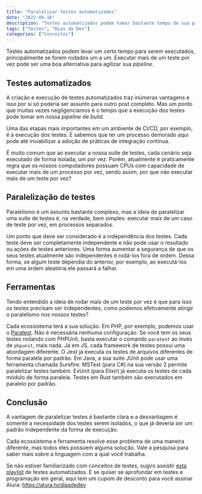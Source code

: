 ```yaml
---
title: "Paralelizar testes automatizados"
date: "2022-09-16"
description: "Testes automatizados podem tomar bastante tempo de sua pipeline. Neste artigo nós vamos aprender sobre como paralelizar sua suíte de testes"
tags: ["Testes", "Dias de Dev"]
categories: ["Conceitos"]
---
```

Testes automatizados podem levar um certo tempo para serem executados, principalmente se forem rodados um a um. Executar mais de um teste por vez pode ser uma boa alternativa para agilizar sua _pipeline_.

## Testes automatizados

A criação e execução de testes automatizados traz inúmeras vantagens e isso por si só poderia ser assunto para outro post completo. Mas um ponto que muitas vezes negligenciamos é o tempo que a execução dos testes pode tomar em nossa _pipeline_ de _build_.

Uma das etapas mais importantes em um ambiente de CI/CD, por exemplo, é a execução dos testes. E sabemos que ter um processo demorado aqui pode até inviabilizar a adoção de práticas de integração contínua.

É muito comum que ao executar a nossa suíte de testes, cada cenário seja executado de forma isolada, um por vez. Porém, atualmente é praticamente regra que os nossos computadores possuam CPUs com capacidade de executar mais de um processo por vez, sendo assim, por que não executar mais de um teste por vez?

<ins class="adsbygoogle"
style="display:block; text-align:center;"
data-ad-layout="in-article"
data-ad-format="fluid"
data-ad-client="ca-pub-8918461095244552"
data-ad-slot="2366637560"></ins>
<script>
     (adsbygoogle = window.adsbygoogle || []).push({});
</script>

## Paralelização de testes

Paralelismo é um assunto bastante complexo, mas a ideia de paralelizar uma suíte de testes é, na verdade, bem simples: executar mais de um caso de teste por vez, em processos separados.

Um ponto que deve ser considerado é a independência dos testes. Cada teste deve ser completamente independente e não pode usar o resultado ou ações de testes anteriores. Uma forma aumentar a segurança de que os seus testes atualmente são independentes é rodá-los fora de ordem. Dessa forma, se algum teste dependia do anterior, por exemplo, ao executá-los em uma ordem aleatória ele passará a falhar.

## Ferramentas

Tendo entendido a ideia de rodar mais de um teste por vez e que para isso os testes precisam ser independentes, como podemos efetivamente atingir o paralelismo nos nossos testes?

Cada ecossistema terá a sua solução. Em PHP, por exemplo, podemos usar o [Paratest](https://github.com/paratestphp/paratest). Não é necessária nenhuma configuração. Se você tem os seus testes rodando com PHPUnit, basta executar o comando `paratest` ao invés de `phpunit`, mais nada. Já em JS, cada framework de testes possui uma abordagem diferente. O Jest já executa os testes de arquivos diferentes de forma paralela por padrão. Em Java, a sua suíte JUnit pode usar uma ferramenta chamada Surefire. MSTest (para C#) na sua versão 2 permite paralelizar testes também. ExUnit (para Elixir) já executa os testes de cada módulo de forma paralela. Testes em Rust também são executados em paralelo por padrão.

## Conclusão

A vantagem de paralelizar testes é bastante clara e a desvantagem é somente a necessidade dos testes serem isolados, o que já deveria ser um padrão independente da forma de execução.

Cada ecossistema e ferramenta resolve esse problema de uma maneira diferente, mas todos eles possuem alguma solução. Vale a pesquisa para saber mais sobre a linguagem com a qual você trabalha.

Se não estiver familiarizado com conceitos de testes, sugiro assistir [esta playlist](https://youtube.com/playlist?list=PL3j2sfzg3FPsPiaDUmDDKNvco49YMdj8f) de testes automatizados. E se quiser se aprofundar em testes e programação em geral, aqui tem um cupom de desconto para você assinar Alura: <https://alura.tv/diasdedev>
